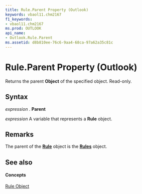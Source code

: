 ```yaml
---
title: Rule.Parent Property (Outlook)
keywords: vbaol11.chm2167
f1_keywords:
- vbaol11.chm2167
ms.prod: OUTLOOK
api_name:
- Outlook.Rule.Parent
ms.assetid: d8b810ee-76c6-9aa4-68ca-97a62a35c81c
---
```



# Rule.Parent Property (Outlook)

Returns the parent  **Object** of the specified object. Read-only.


## Syntax

 _expression_ . **Parent**

 _expression_ A variable that represents a **Rule** object.


## Remarks

The parent of the  **[Rule](rule-object-outlook.md)** object is the **[Rules](rules-object-outlook.md)** object.


## See also


#### Concepts


[Rule Object](rule-object-outlook.md)

